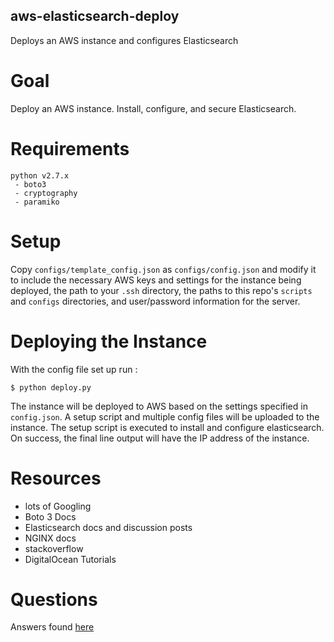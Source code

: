 ## aws-elasticsearch-deploy
Deploys an AWS instance and configures Elasticsearch

# Goal
Deploy an AWS instance. 
Install, configure, and secure Elasticsearch.

# Requirements
```
python v2.7.x
 - boto3
 - cryptography
 - paramiko
```

# Setup
Copy `configs/template_config.json` as `configs/config.json` and modify it to include the necessary AWS keys and settings for the instance being deployed, the path to your `.ssh` directory, the paths to this repo's `scripts` and `configs` directories, and user/password information for the server.

# Deploying the Instance
With the config file set up run : 
```
$ python deploy.py
```
The instance will be deployed to AWS based on the settings specified in `config.json`. 
A setup script and multiple config files will be uploaded to the instance.
The setup script is executed to install and configure elasticsearch.
On success, the final line output will have the IP address of the instance.

# Resources
 - lots of Googling
 - Boto 3 Docs
 - Elasticsearch docs and discussion posts
 - NGINX docs
 - stackoverflow
 - DigitalOcean Tutorials

# Questions
Answers found [here](questions.md)
